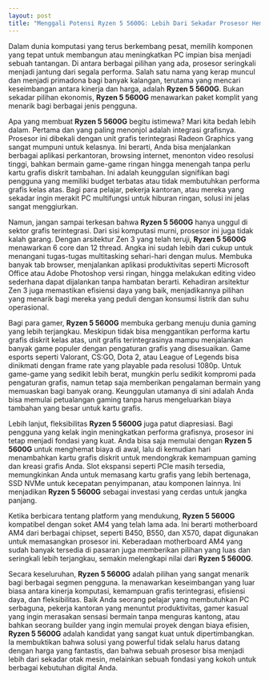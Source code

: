 ```yaml
---
layout: post
title: "Menggali Potensi Ryzen 5 5600G: Lebih Dari Sekadar Prosesor Hemat Daya"
---
```


Dalam dunia komputasi yang terus berkembang pesat, memilih komponen yang tepat untuk membangun atau meningkatkan PC impian bisa menjadi sebuah tantangan. Di antara berbagai pilihan yang ada, prosesor seringkali menjadi jantung dari segala performa. Salah satu nama yang kerap muncul dan menjadi primadona bagi banyak kalangan, terutama yang mencari keseimbangan antara kinerja dan harga, adalah **Ryzen 5 5600G**. Bukan sekadar pilihan ekonomis, **Ryzen 5 5600G** menawarkan paket komplit yang menarik bagi berbagai jenis pengguna.

Apa yang membuat **Ryzen 5 5600G** begitu istimewa? Mari kita bedah lebih dalam. Pertama dan yang paling menonjol adalah integrasi grafisnya. Prosesor ini dibekali dengan unit grafis terintegrasi Radeon Graphics yang sangat mumpuni untuk kelasnya. Ini berarti, Anda bisa menjalankan berbagai aplikasi perkantoran, browsing internet, menonton video resolusi tinggi, bahkan bermain game-game ringan hingga menengah tanpa perlu kartu grafis diskrit tambahan. Ini adalah keunggulan signifikan bagi pengguna yang memiliki budget terbatas atau tidak membutuhkan performa grafis kelas atas. Bagi para pelajar, pekerja kantoran, atau mereka yang sekadar ingin merakit PC multifungsi untuk hiburan ringan, solusi ini jelas sangat menggiurkan.

Namun, jangan sampai terkesan bahwa **Ryzen 5 5600G** hanya unggul di sektor grafis terintegrasi. Dari sisi komputasi murni, prosesor ini juga tidak kalah garang. Dengan arsitektur Zen 3 yang telah teruji, **Ryzen 5 5600G** menawarkan 6 core dan 12 thread. Angka ini sudah lebih dari cukup untuk menangani tugas-tugas multitasking sehari-hari dengan mulus. Membuka banyak tab browser, menjalankan aplikasi produktivitas seperti Microsoft Office atau Adobe Photoshop versi ringan, hingga melakukan editing video sederhana dapat dijalankan tanpa hambatan berarti. Kehadiran arsitektur Zen 3 juga memastikan efisiensi daya yang baik, menjadikannya pilihan yang menarik bagi mereka yang peduli dengan konsumsi listrik dan suhu operasional.

Bagi para gamer, **Ryzen 5 5600G** membuka gerbang menuju dunia gaming yang lebih terjangkau. Meskipun tidak bisa menggantikan performa kartu grafis diskrit kelas atas, unit grafis terintegrasinya mampu menjalankan banyak game populer dengan pengaturan grafis yang disesuaikan. Game esports seperti Valorant, CS:GO, Dota 2, atau League of Legends bisa dinikmati dengan frame rate yang playable pada resolusi 1080p. Untuk game-game yang sedikit lebih berat, mungkin perlu sedikit kompromi pada pengaturan grafis, namun tetap saja memberikan pengalaman bermain yang memuaskan bagi banyak orang. Keunggulan utamanya di sini adalah Anda bisa memulai petualangan gaming tanpa harus mengeluarkan biaya tambahan yang besar untuk kartu grafis.

Lebih lanjut, fleksibilitas **Ryzen 5 5600G** juga patut diapresiasi. Bagi pengguna yang kelak ingin meningkatkan performa grafisnya, prosesor ini tetap menjadi fondasi yang kuat. Anda bisa saja memulai dengan **Ryzen 5 5600G** untuk menghemat biaya di awal, lalu di kemudian hari menambahkan kartu grafis diskrit untuk mendongkrak kemampuan gaming dan kreasi grafis Anda. Slot ekspansi seperti PCIe masih tersedia, memungkinkan Anda untuk memasang kartu grafis yang lebih bertenaga, SSD NVMe untuk kecepatan penyimpanan, atau komponen lainnya. Ini menjadikan **Ryzen 5 5600G** sebagai investasi yang cerdas untuk jangka panjang.

Ketika berbicara tentang platform yang mendukung, **Ryzen 5 5600G** kompatibel dengan soket AM4 yang telah lama ada. Ini berarti motherboard AM4 dari berbagai chipset, seperti B450, B550, dan X570, dapat digunakan untuk memasangkan prosesor ini. Keberadaan motherboard AM4 yang sudah banyak tersedia di pasaran juga memberikan pilihan yang luas dan seringkali lebih terjangkau, semakin melengkapi nilai dari **Ryzen 5 5600G**.

Secara keseluruhan, **Ryzen 5 5600G** adalah pilihan yang sangat menarik bagi berbagai segmen pengguna. Ia menawarkan keseimbangan yang luar biasa antara kinerja komputasi, kemampuan grafis terintegrasi, efisiensi daya, dan fleksibilitas. Baik Anda seorang pelajar yang membutuhkan PC serbaguna, pekerja kantoran yang menuntut produktivitas, gamer kasual yang ingin merasakan sensasi bermain tanpa menguras kantong, atau bahkan seorang builder yang ingin memulai proyek dengan biaya efisien, **Ryzen 5 5600G** adalah kandidat yang sangat kuat untuk dipertimbangkan. Ia membuktikan bahwa solusi yang powerful tidak selalu harus datang dengan harga yang fantastis, dan bahwa sebuah prosesor bisa menjadi lebih dari sekadar otak mesin, melainkan sebuah fondasi yang kokoh untuk berbagai kebutuhan digital Anda.
